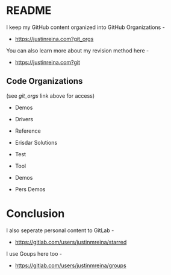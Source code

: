 # README

I keep my GitHub content organized into GitHub Organizations - 

- https://justinreina.com?git_orgs

You can also learn more about my revision method here - 

- https://justinreina.com?git

## Code Organizations

(see _git_orgs_ link above for access) 

- Demos

- Drivers

- Reference

- Erisdar Solutions

- Test

- Tool

- Demos

- Pers Demos

# Conclusion

I also seperate personal content to GitLab - 

- https://gitlab.com/users/justinmreina/starred

I use Goups here too - 

- https://gitlab.com/users/justinmreina/groups
